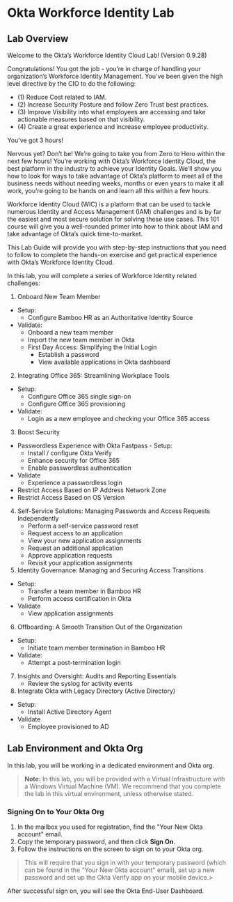 # Okta Workforce Identity Lab

## Lab Overview

Welcome to the Okta’s Workforce Identity Cloud Lab! (Version 0.9.28)

Congratulations! You got the job - you’re in charge of handling your organization’s Workforce Identity Management. You’ve been given the high level directive by the CIO to do the following:

- (1) Reduce Cost related to IAM.
- (2) Increase Security Posture and follow Zero Trust best practices.
- (3) Improve Visibility into what employees are accessing and take actionable measures based on that visibility.
- (4) Create a great experience and increase employee productivity.

You’ve got 3 hours!

Nervous yet? Don’t be! We’re going to take you from Zero to Hero within the next few hours! You’re working with Okta’s Workforce Identity Cloud, the best platform in the industry to achieve your Identity Goals. We’ll show you how to look for ways to take advantage of Okta’s platform to meet all of the business needs without needing weeks, months or even years to make it all work, you’re going to be hands on and learn all this within a few hours.

Workforce Identity Cloud (WIC) is a platform that can be used to tackle numerous Identity and Access Management (IAM) challenges and is by far the easiest and most secure solution for solving these use cases. This 101 course will give you a well-rounded primer into how to think about IAM and take advantage of Okta’s quick time-to-market.

This Lab Guide will provide you with step-by-step instructions that you need to follow to complete the hands-on exercise and get practical experience with Okta’s Workforce Identity Cloud.

In this lab, you will complete a series of Workforce Identity related challenges:

1. Onboard New Team Member

- Setup:
  - Configure Bamboo HR as an Authoritative Identity Source
- Validate:
  - Onboard a new team member
  - Import the new team member in Okta
  - First Day Access: Simplifying the Initial Login
    - Establish a password
    - View available applications in Okta dashboard

2. Integrating Office 365: Streamlining Workplace Tools

- Setup:
  - Configure Office 365 single sign-on
  - Configure Office 365 provisioning
- Validate:
  - Login as a new employee and checking your Office 365 access

3. Boost Security

- Passwordless Experience with Okta Fastpass - Setup:
  - Install / configure Okta Verify
  - Enhance security for Office 365
  - Enable  passwordless authentication
- Validate
  - Experience a passwordless login
- Restrict Access Based on IP Address Network Zone
- Restrict Access Based on OS Version

4. Self-Service Solutions: Managing Passwords and Access Requests Independently
    - Perform a self-service password reset
    - Request access to an application
    - View your new application assignments
    - Request an additional application
    - Approve application requests
    - Revisit your application assignments
5. Identity Governance: Managing and Securing Access Transitions

- Setup:
  - Transfer a team member in Bamboo HR
  - Perform access  certification in Okta
- Validate
  - View application assignments

6. Offboarding: A Smooth Transition Out of the Organization

- Setup:
  - Initiate team member termination in Bamboo HR
- Validate:
  - Attempt a post-termination login

7. Insights and Oversight: Audits and Reporting Essentials
    - Review the syslog for activity events
8. Integrate Okta with Legacy Directory (Active Directory)

- Setup:
  - Install Active Directory Agent
- Validate
  - Employee provisioned to AD

## Lab Environment and Okta Org

In this lab, you will be working in a dedicated environment and Okta org.
> **Note:** In this lab, you will be provided with a Virtual Infrastructure with a Windows Virtual Machine (VM). We recommend that you complete the lab in this virtual environment, unless otherwise stated.
   >
<!--
If you can read this Lab Guide, this means that you should have already created your lab environment and can access it. However, if this is not the case, please proceed with the following steps.

### Creating the Lab Environment

1. Open a browser and go to <https://demo.okta.com>.
This will open the Okta Demo website.

2. Click **Continue with Okta Guests**.

3. Click **Sign up** to register your Okta Demo account.

4. Enter the Email address and Password you want to use for this account.

5. Click **Continue**.

6. Read the "Okta demo.okta.com Access Agreement" and select **I accept the access agreement**.

7. Click **Accept**.
Your Okta Demo account is created.

8. Go to <https://labs.demo.okta.com>.
This will open the Okta Labs website.

9. Under [Okta Workforce - Name of Lab - TBD] click **Start**.

10. Under Your Lab Name field, click **Get Started**.
This will launch your own lab environment. You will now see the Okta Workforce panel with several Launch buttons and the Lab Guide instructions.
-->
### Signing On to Your Okta Org

1. In the mailbox you used for registration, find the "Your New Okta account" email.
2. Copy the temporary password, and then click **Sign On**.
3. Follow the instructions on the screen to sign on to your Okta org.

>This will require that you sign in with your temporary password (which can be found in the "Your New Okta account" email), set up a new password and set up the Okta Verify app on your mobile device.>

After successful sign on, you will see the Okta End-User Dashboard.
